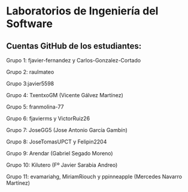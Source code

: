 # Laboratorios de Ingeniería del Software
## Cuentas GitHub de los estudiantes:
Grupo 1: fjavier-fernandez y Carlos-Gonzalez-Cortado

Grupo 2: raulmateo

Grupo 3:javier5598

Grupo 4: TxentxoGM (Vicente Gálvez Martínez)

Grupo 5: franmolina-77

Grupo 6: fjavierms y VictorRuiz26

Grupo 7: JoseGG5 (Jose Antonio García Gambín) 

Grupo 8: JoseTomasUPCT y Felipin2204

Grupo 9: Arendar (Gabriel Segado Moreno)

Grupo 10: Kilutero (Fº Javier Sarabia Andreo)

Grupo 11: evamariahg, MiriamRiouch y ppinneapple (Mercedes Navarro Martínez)
